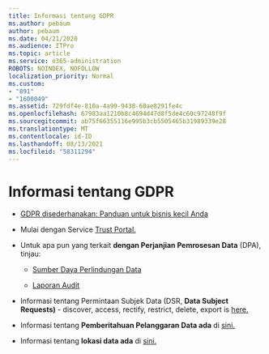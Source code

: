 ```yaml
---
title: Informasi tentang GDPR
ms.author: pebaum
author: pebaum
ms.date: 04/21/2020
ms.audience: ITPro
ms.topic: article
ms.service: o365-administration
ROBOTS: NOINDEX, NOFOLLOW
localization_priority: Normal
ms.custom:
- "891"
- "1600049"
ms.assetid: 729fdf4e-810a-4a99-9438-60ae8291fe4c
ms.openlocfilehash: 67983aa1210b8c4694d47d8f5de4c60c97248f9f
ms.sourcegitcommit: ab75f66355116e995b3cb5505465b31989339e28
ms.translationtype: MT
ms.contentlocale: id-ID
ms.lasthandoff: 08/13/2021
ms.locfileid: "58311294"
---
```

# <a name="information-about-gdpr"></a>Informasi tentang GDPR

- [GDPR disederhanakan: Panduan untuk bisnis kecil Anda](https://docs.microsoft.com/microsoft-365/admin/security-and-compliance/gdpr-compliance)

- Mulai dengan Service [Trust Portal.](https://servicetrust.microsoft.com/ViewPage/GDPRGetStarted)

- Untuk apa pun yang terkait **dengan Perjanjian Pemrosesan Data** (DPA), tinjau:

  - [Sumber Daya Perlindungan Data](https://servicetrust.microsoft.com/ViewPage/TrustDocuments)

  - [Laporan Audit](https://servicetrust.microsoft.com/ViewPage/MSComplianceGuide)

- Informasi tentang Permintaan Subjek Data (DSR, **Data Subject Requests)** - discover, access, rectify, restrict, delete, export is [here.](https://docs.microsoft.com/microsoft-365/compliance/gdpr-dsr-office365)

- Informasi tentang **Pemberitahuan Pelanggaran Data ada** di [sini.](https://servicetrust.microsoft.com/ViewPage/GDPRBreach)

- Informasi tentang **lokasi data ada** di [sini.](https://products.office.com/where-is-your-data-located?ms.officeurl=datamaps&amp;geo=All#All)
